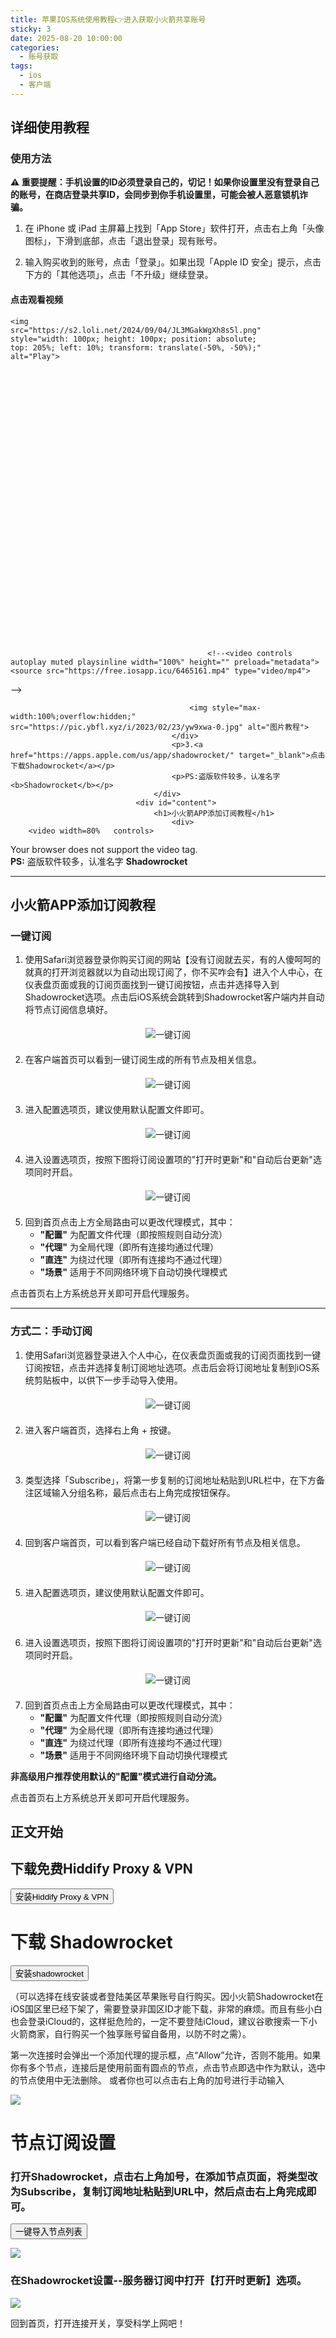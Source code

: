 ```yaml
---
title: 苹果IOS系统使用教程👉进入获取小火箭共享账号
sticky: 3
date: 2025-08-20 10:00:00
categories: 
  - 账号获取
tags:
  - ios
  - 客户端
---
```

## 详细使用教程

### 使用方法

**⚠️ 重要提醒：手机设置的ID必须登录自己的，切记！如果你设置里没有登录自己的账号，在商店登录共享ID，会同步到你手机设置里，可能会被人恶意锁机诈骗。**

1. 在 iPhone 或 iPad 主屏幕上找到「App Store」软件打开，点击右上角「头像图标」，下滑到底部，点击「退出登录」现有账号。

2. 输入购买收到的账号，点击「登录」。如果出现「Apple ID 安全」提示，点击下方的「其他选项」，点击「不升级」继续登录。
  <h4>点击观看视频</h4>
 <div id="youtube-facade" style="cursor: pointer; background-image: url('https://img.youtube.com/vi/ES3jWCc6qqA/maxresdefault.jpg'); background-size: cover; width: 80%; height: 500px;">
											        
    <img src="https://s2.loli.net/2024/09/04/JL3MGakWgXh8s5l.png" style="width: 100px; height: 100px; position: absolute; top: 205%; left: 10%; transform: translate(-50%, -50%);" alt="Play">
</div>
<br>

											    <!--<video controls autoplay muted playsinline width="100%" height="" preload="metadata">
    <source src="https://free.iosapp.icu/6465161.mp4" type="video/mp4">
</video>-->

											<img style="max-width:100%;overflow:hidden;" src="https://pic.ybfl.xyz/i/2023/02/23/yw9xwa-0.jpg" alt="图片教程">
										</div>
										<p>3.<a href="https://apps.apple.com/us/app/shadowrocket/" target="_blank">点击下载Shadowrocket</a></p>
										<p>PS:盗版软件较多，认准名字<b>Shadowrocket</b></p>
									</div>
								<div id="content">
								    <h1>小火箭APP添加订阅教程</h1>
								    	<div>
	  	<video width=80%   controls>
  <source src="https://free.iosapp.icu/shadowrocket%E5%AF%BC%E5%85%A5%E8%AE%A2%E9%98%85%E6%95%99%E7%A8%8B(1).mp4" type="video/mp4">
 
  Your browser does not support the video tag.
</video>  
	</div>
**PS:** 盗版软件较多，认准名字 **Shadowrocket**

---

## 小火箭APP添加订阅教程

### 一键订阅

1. 使用Safari浏览器登录你购买订阅的网站【没有订阅就去买，有的人傻呵呵的就真的打开浏览器就以为自动出现订阅了，你不买咋会有】进入个人中心，在仪表盘页面或我的订阅页面找到一键订阅按钮，点击并选择导入到Shadowrocket选项。点击后iOS系统会跳转到Shadowrocket客户端内并自动将节点订阅信息填好。

<div style="text-align: center; margin: 20px 0;">
<img src="https://pic.ybfl.xyz/i/2023/02/22/10zhy4x-0.png" alt="一键订阅" style="max-width: 100%; height: auto;" />
</div>

2. 在客户端首页可以看到一键订阅生成的所有节点及相关信息。

<div style="text-align: center; margin: 20px 0;">
<img src="https://pic.ybfl.xyz/i/2023/02/22/11140tl-0.png" alt="一键订阅" style="max-width: 100%; height: auto;" />
</div>

3. 进入配置选项页，建议使用默认配置文件即可。

<div style="text-align: center; margin: 20px 0;">
<img src="https://pic.ybfl.xyz/i/2023/02/22/10zi0t8-0.png" alt="一键订阅" style="max-width: 100%; height: auto;" />
</div>

4. 进入设置选项页，按照下图将订阅设置项的"打开时更新"和"自动后台更新"选项同时开启。

<div style="text-align: center; margin: 20px 0;">
<img src="https://pic.ybfl.xyz/i/2023/02/22/10zhv4u-0.png" alt="一键订阅" style="max-width: 100%; height: auto;" />
</div>

5. 回到首页点击上方全局路由可以更改代理模式，其中：
   - **"配置"** 为配置文件代理（即按照规则自动分流）
   - **"代理"** 为全局代理（即所有连接均通过代理）
   - **"直连"** 为绕过代理（即所有连接均不通过代理）
   - **"场景"** 适用于不同网络环境下自动切换代理模式

点击首页右上方系统总开关即可开启代理服务。

---

### 方式二：手动订阅

1. 使用Safari浏览器登录进入个人中心，在仪表盘页面或我的订阅页面找到一键订阅按钮，点击并选择复制订阅地址选项。点击后会将订阅地址复制到iOS系统剪贴板中，以供下一步手动导入使用。

<div style="text-align: center; margin: 20px 0;">
<img src="https://pic.ybfl.xyz/i/2023/02/22/113lf8n-0.png" alt="一键订阅" style="max-width: 100%; height: auto;" />
</div>

2. 进入客户端首页，选择右上角 + 按键。

<div style="text-align: center; margin: 20px 0;">
<img src="https://pic.ybfl.xyz/i/2023/02/22/113l3uk-0.png" alt="一键订阅" style="max-width: 100%; height: auto;" />
</div>

3. 类型选择「Subscribe」，将第一步复制的订阅地址粘贴到URL栏中，在下方备注区域输入分组名称，最后点击右上角完成按钮保存。

<div style="text-align: center; margin: 20px 0;">
<img src="https://pic.ybfl.xyz/i/2023/02/22/114vkht-0.png" alt="一键订阅" style="max-width: 100%; height: auto;" />
</div>

4. 回到客户端首页，可以看到客户端已经自动下载好所有节点及相关信息。

<div style="text-align: center; margin: 20px 0;">
<img src="https://pic.ybfl.xyz/i/2023/02/22/11140tl-0.png" alt="一键订阅" style="max-width: 100%; height: auto;" />
</div>

5. 进入配置选项页，建议使用默认配置文件即可。

<div style="text-align: center; margin: 20px 0;">
<img src="https://pic.ybfl.xyz/i/2023/02/22/10zi0t8-0.png" alt="一键订阅" style="max-width: 100%; height: auto;" />
</div>

6. 进入设置选项页，按照下图将订阅设置项的"打开时更新"和"自动后台更新"选项同时开启。

<div style="text-align: center; margin: 20px 0;">
<img src="https://pic.ybfl.xyz/i/2023/02/22/10zhv4u-0.png" alt="一键订阅" style="max-width: 100%; height: auto;" />
</div>

7. 回到首页点击上方全局路由可以更改代理模式，其中：
   - **"配置"** 为配置文件代理（即按照规则自动分流）
   - **"代理"** 为全局代理（即所有连接均通过代理）
   - **"直连"** 为绕过代理（即所有连接均不通过代理）
   - **"场景"** 适用于不同网络环境下自动切换代理模式

**非高级用户推荐使用默认的"配置"模式进行自动分流。**

点击首页右上方系统总开关即可开启代理服务。

## 正文开始
<h2>下载免费Hiddify Proxy & VPN  </h2>
<p><a href="https://apps.apple.com/us/app/hiddify-proxy-vpn/id6596777532"target="_blank"><button class="btn btn-hero-primary"><i class="far fa fa-share"></i>安装Hiddify Proxy & VPN</button></a></p>

# 下载 Shadowrocket
   <p><a href="https://apps.apple.com/ca/app/shadowrocket/id932747118"target="_blank"><button class="btn btn-hero-primary"><i class="far fa fa-share"></i>安装shadowrocket</button></a></p>
 （可以选择在线安装或者登陆美区苹果账号自行购买。因小火箭Shadowrocket在iOS国区里已经下架了，需要登录非国区ID才能下载，非常的麻烦。而且有些小白也会登录iCloud的，这样挺危险的，一定不要登陆iCloud，建议谷歌搜索一下小火箭商家，自行购买一个独享账号留自备用，以防不时之需）。

第一次连接时会弹出一个添加代理的提示框，点“Allow”允许，否则不能用。如果你有多个节点，连接后是使用前面有圆点的节点，点击节点即选中作为默认，选中的节点使用中无法删除。
或者你也可以点击右上角的加号进行手动输入

![](https://fastly.jsdelivr.net/gh/wangn9900/tuchuang@main//img/s02.png)

# 节点订阅设置


### 打开Shadowrocket，点击右上角加号，在添加节点页面，将类型改为Subscribe，复制订阅地址粘贴到URL中，然后点击右上角完成即可。
<p><a href="shadowrocket://add/sub://{{safeBase64SubscribeUrl}}?remark={{siteName}}" target="_blank"><button class="btn btn-hero-primary"><i class="far fa fa-share"></i> 一键导入节点列表</button></a></p>

![](https://fastly.jsdelivr.net/gh/wangn9900/tuchuang@main//img/s5.jpg)

### 在Shadowrocket设置--服务器订阅中打开【打开时更新】选项。

![](https://fastly.jsdelivr.net/gh/wangn9900/tuchuang@main//img/s6.png)

回到首页，打开连接开关，享受科学上网吧！
